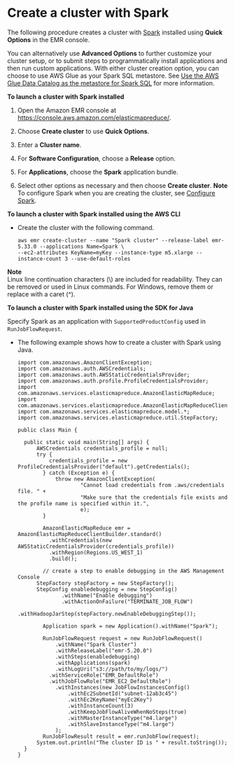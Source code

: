 # Create a cluster with Spark<a name="emr-spark-launch"></a>

The following procedure creates a cluster with [Spark](https://aws.amazon.com/big-data/what-is-spark/) installed using **Quick Options** in the EMR console\.

You can alternatively use **Advanced Options** to further customize your cluster setup, or to submit steps to programmatically install applications and then run custom applications\. With either cluster creation option, you can choose to use AWS Glue as your Spark SQL metastore\. See [Use the AWS Glue Data Catalog as the metastore for Spark SQL](emr-spark-glue.md) for more information\.

**To launch a cluster with Spark installed**

1. Open the Amazon EMR console at [https://console\.aws\.amazon\.com/elasticmapreduce/](https://console.aws.amazon.com/elasticmapreduce/)\.

1. Choose **Create cluster** to use **Quick Options**\.

1. Enter a **Cluster name**\.

1.  For **Software Configuration**, choose a **Release** option\.

1.  For **Applications**, choose the **Spark** application bundle\.

1.  Select other options as necessary and then choose **Create cluster**\.
**Note**  
To configure Spark when you are creating the cluster, see [Configure Spark](emr-spark-configure.md)\.

**To launch a cluster with Spark installed using the AWS CLI**
+ Create the cluster with the following command\.

  ```
  aws emr create-cluster --name "Spark cluster" --release-label emr-5.33.0 --applications Name=Spark \
  --ec2-attributes KeyName=myKey --instance-type m5.xlarge --instance-count 3 --use-default-roles
  ```

**Note**  
Linux line continuation characters \(\\\) are included for readability\. They can be removed or used in Linux commands\. For Windows, remove them or replace with a caret \(^\)\.

**To launch a cluster with Spark installed using the SDK for Java**

Specify Spark as an application with `SupportedProductConfig` used in `RunJobFlowRequest`\.
+ The following example shows how to create a cluster with Spark using Java\.

  ```
  import com.amazonaws.AmazonClientException;
  import com.amazonaws.auth.AWSCredentials;
  import com.amazonaws.auth.AWSStaticCredentialsProvider;
  import com.amazonaws.auth.profile.ProfileCredentialsProvider;
  import com.amazonaws.services.elasticmapreduce.AmazonElasticMapReduce;
  import com.amazonaws.services.elasticmapreduce.AmazonElasticMapReduceClientBuilder;
  import com.amazonaws.services.elasticmapreduce.model.*;
  import com.amazonaws.services.elasticmapreduce.util.StepFactory;
  
  public class Main {
  
  	public static void main(String[] args) {
  		AWSCredentials credentials_profile = null;		
  		try {
  			credentials_profile = new ProfileCredentialsProvider("default").getCredentials();
          } catch (Exception e) {
              throw new AmazonClientException(
                      "Cannot load credentials from .aws/credentials file. " +
                      "Make sure that the credentials file exists and the profile name is specified within it.",
                      e);
          }
          
          AmazonElasticMapReduce emr = AmazonElasticMapReduceClientBuilder.standard()
  			.withCredentials(new AWSStaticCredentialsProvider(credentials_profile))
  			.withRegion(Regions.US_WEST_1)
  			.build();
          
          // create a step to enable debugging in the AWS Management Console
  		StepFactory stepFactory = new StepFactory(); 
  		StepConfig enabledebugging = new StepConfig()
     			.withName("Enable debugging")
     			.withActionOnFailure("TERMINATE_JOB_FLOW")
     			.withHadoopJarStep(stepFactory.newEnableDebuggingStep());
          
          Application spark = new Application().withName("Spark");
  
          RunJobFlowRequest request = new RunJobFlowRequest()
              .withName("Spark Cluster")
              .withReleaseLabel("emr-5.20.0")
              .withSteps(enabledebugging)
              .withApplications(spark)
              .withLogUri("s3://path/to/my/logs/")
  	       	.withServiceRole("EMR_DefaultRole") 
  	       	.withJobFlowRole("EMR_EC2_DefaultRole") 
              .withInstances(new JobFlowInstancesConfig()
                  .withEc2SubnetId("subnet-12ab3c45")
                  .withEc2KeyName("myEc2Key")
                  .withInstanceCount(3)
                  .withKeepJobFlowAliveWhenNoSteps(true)
                  .withMasterInstanceType("m4.large")
                  .withSlaveInstanceType("m4.large")
              );			
          RunJobFlowResult result = emr.runJobFlow(request);  
  	    System.out.println("The cluster ID is " + result.toString());
  	}
  }
  ```